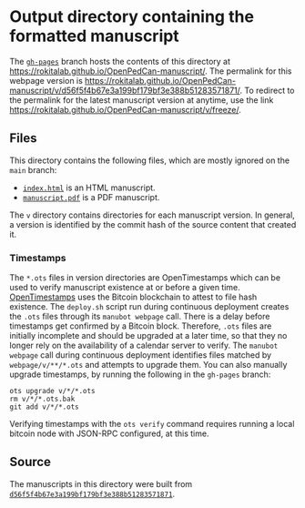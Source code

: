 # Output directory containing the formatted manuscript

The [`gh-pages`](https://github.com/rokitalab/OpenPedCan-manuscript/tree/gh-pages) branch hosts the contents of this directory at <https://rokitalab.github.io/OpenPedCan-manuscript/>.
The permalink for this webpage version is <https://rokitalab.github.io/OpenPedCan-manuscript/v/d56f5f4b67e3a199bf179bf3e388b51283571871/>.
To redirect to the permalink for the latest manuscript version at anytime, use the link <https://rokitalab.github.io/OpenPedCan-manuscript/v/freeze/>.

## Files

This directory contains the following files, which are mostly ignored on the `main` branch:

+ [`index.html`](index.html) is an HTML manuscript.
+ [`manuscript.pdf`](manuscript.pdf) is a PDF manuscript.

The `v` directory contains directories for each manuscript version.
In general, a version is identified by the commit hash of the source content that created it.

### Timestamps

The `*.ots` files in version directories are OpenTimestamps which can be used to verify manuscript existence at or before a given time.
[OpenTimestamps](https://opentimestamps.org/) uses the Bitcoin blockchain to attest to file hash existence.
The `deploy.sh` script run during continuous deployment creates the `.ots` files through its `manubot webpage` call.
There is a delay before timestamps get confirmed by a Bitcoin block.
Therefore, `.ots` files are initially incomplete and should be upgraded at a later time, so that they no longer rely on the availability of a calendar server to verify.
The `manubot webpage` call during continuous deployment identifies files matched by `webpage/v/**/*.ots` and attempts to upgrade them.
You can also manually upgrade timestamps, by running the following in the `gh-pages` branch:

```shell
ots upgrade v/*/*.ots
rm v/*/*.ots.bak
git add v/*/*.ots
```

Verifying timestamps with the `ots verify` command requires running a local bitcoin node with JSON-RPC configured, at this time.

## Source

The manuscripts in this directory were built from
[`d56f5f4b67e3a199bf179bf3e388b51283571871`](https://github.com/rokitalab/OpenPedCan-manuscript/commit/d56f5f4b67e3a199bf179bf3e388b51283571871).
